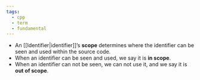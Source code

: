 ```yaml
---
tags:
  - cpp
  - term
  - fundamental
---
```


- An [[Identifier|identifier]]’s **scope** determines where the identifier can be seen and used within the source code. 
- When an identifier can be seen and used, we say it is **in scope**. 
- When an identifier can not be seen, we can not use it, and we say it is **out of scope**.